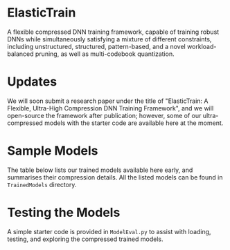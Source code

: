 # ElasticTrain
A flexible compressed DNN training framework, capable of training robust DNNs while simultaneously satisfying a mixture of different constraints, including unstructured, structured, pattern-based, and a novel workload-balanced pruning, as well as multi-codebook quantization.

# Updates
We will soon submit a research paper under the title of "ElasticTrain: A Flexible, Ultra-High Compression DNN Training Framework", and we will open-source the framework after publication; however, some of our ultra-compressed models with the starter code are available here at the moment.

# Sample Models
The table below lists our trained models available here early, and summarises their compression details.
All the listed models can be found in `TrainedModels` directory.

# Testing the Models
A simple starter code is provided in `ModelEval.py` to assist with loading, testing, and exploring the compressed trained models.
